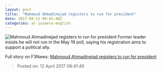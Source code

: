```yaml
---
layout: post
title:  "Mahmoud Ahmadinejad registers to run for president"
date: 2017-04-12 09:41:46Z
categories: al-jazeera-english
---
```


![Mahmoud Ahmadinejad registers to run for president](http://www.aljazeera.com/mritems/Images/2012/11/21/2012112120537984734_20.jpg)
Former leader insists he will not run in the May 19 poll, saying his registration aims to support a political ally.


Full story on F3News: [Mahmoud Ahmadinejad registers to run for president](http://www.f3nws.com/n/fFhdkG)

> Posted on: 12 April 2017 08:41:46
